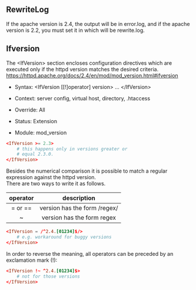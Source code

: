 ## RewriteLog

If the apache version is 2.4, the output will be in error.log, and if the apache version is 2.2, you must set it in which will be rewrite.log.

## Ifversion

The \<IfVersion> section encloses configuration directives which are executed only if the httpd version matches the desired criteria.  
<https://httpd.apache.org/docs/2.4/en/mod/mod_version.html#ifversion>  

- Syntax: \<IfVersion \[\[!]operator] version> ... \</IfVersion>

- Context: server config, virtual host, directory, .htaccess

- Override: All

- Status: Extension

- Module: mod_version

```conf
<IfVersion >= 2.3>
    # this happens only in versions greater or
    # equal 2.3.0.
</IfVersion>
```

Besides the numerical comparison it is possible to match a regular expression against the httpd version.  
There are two ways to write it as follows.  

| operator | description |
| :---: | :---: |
| = or == | version has the form /regex/ |
| ~ | version has the form regex |

```conf
<IfVersion = /^2.4.[01234]$/>
	# e.g. workaround for buggy versions
</IfVersion>
```

In order to reverse the meaning, all operators can be preceded by an exclamation mark (!):

```conf
<IfVersion !~ ^2.4.[01234]$>
	# not for those versions
</IfVersion>
```
